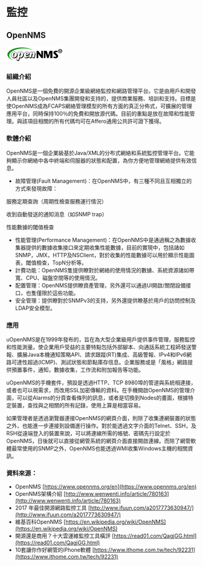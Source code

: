 # **監控**

## **OpenNMS**

![](/assets/opennms.png)

### 組織介紹

OpenNMS是一個免費的開源企業級網絡監控和網路管理平台。它是由用戶和開發人員社區以及OpenNMS集團開發和支持的，提供商業服務、培訓和支持。目標是使OpenNMS成為FCAPS網絡管理模型的所有方面的真正分佈式，可擴展的管理應用平台，同時保持100％的免費和開放源代碼。目前的重點是放在故障和性能管理。與該項目相關的所有代碼均可在Affero通用公共許可證下獲得。

### 軟體介紹

OpenNMS是一個企業級基於Java/XML的分布式網絡和系統監控管理平台。它能夠顯示你網絡中各中終端和伺服器的狀態和配置，為你方便地管理網絡提供有效信息。

* 故障管理\(Fault Management\)：在OpenNMS中，有三種不同且互相獨立的方式來發現故障：

服務定期查詢（周期性檢查服務運行情況）

收到自動發送的通知消息（如SNMP trap）

性能數據的閾值檢查

* 性能管理\(Performance Management\)：在OpenNMS中是通過稱之為數據收集器提供的數據收集接口來定期收集性能數據，目前的實現中，包括諸如SNMP，JMX，HTTP及NSClient，對於收集的性能數據可以用於顯示性能圖表，閾值檢查，TopN分析等。
* 計費功能：OpenNMS隻提供瞭對於網絡的使用情況的數據、系統資源諸如帶寬、CPU、磁盤空間等的使用情況。
* 配置管理：OpenNMS提供瞭資產管理，另外還可以通過UI開啟/關閉設備接口，也隻僅限於這些功能。
* 安全管理：提供瞭對於SNMPv3的支持，另外還提供瞭基於用戶的訪問控制及LDAP安全模型。

### 應用

uOpenNMS是在1999年發布的，旨在為大型企業級用戶提供事件管理，服務監控和性能測量。使企業用戶受益的主要特點包括外部腳本、向通話系統工程師發送警報、擴展Java本機通知策略API、請求跟蹤\(RT\)集成、高級警報、IPv4和IPv6網路可達性超過\(ICMP\)、測試狀態和節點庫存信息。企業服務或是「風格」網路提供預置事件，通知，數據收集，工作流和附加報告等功能。

uOpenNMS的手機套件，預設是透過HTTP、TCP 8980埠的管道與系統相連接，或者也可以視需求，而改用SSL加密傳輸的資料。在手機開啟OpenNMS的管理介面，可以從Alarms的分頁查看條列的訊息，或者是切換到Nodes的畫面，根據特定裝置，查找與之相關的所有記錄，使用上算是相當容易。

如果管理者是透過瀏覽器連接OpenNMS的網頁介面，則除了收集連網裝置的狀態之外，也能進一步連接到設備進行操作。對於能透過文字介面的Telnet、SSH，及RSH從遠端登入的裝置來說，可以將連線所需的帳號、密碼先行設定於OpenNMS，日後就可以直接從網管系統的網頁介面直接開啟連線。而除了網管軟體最常使用的SNMP之外，OpenNMS也能透過WMI收集Windows主機的相關資訊。

### 資料來源：

* OpenNMS [https://www.opennms.org/en](https://www.opennms.org/en)
* OpenNMS架構介紹 [http://www.wenwenti.info/article/780163](http://www.wenwenti.info/article/780163)
* 2017 年最佳開源網路監控工具 [http://www.ifuun.com/a2017773630947/](http://www.ifuun.com/a2017773630947/)
* 維基百科OpenNMS [https://en.wikipedia.org/wiki/OpenNMS](https://en.wikipedia.org/wiki/OpenNMS)
* 開源還是商用？十大雲運維監控工具橫評 [https://read01.com/QagjGG.html](https://read01.com/QagjGG.html)
* 10套讓你作好網管的iPhone軟體 [https://www.ithome.com.tw/tech/92231](https://www.ithome.com.tw/tech/92231)



